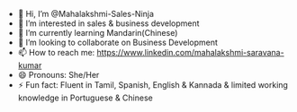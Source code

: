 - 👋 Hi, I’m @Mahalakshmi-Sales-Ninja
- 👀 I’m interested in sales & business development 
- 🌱 I’m currently learning Mandarin(Chinese)
- 💞️ I’m looking to collaborate on Business Development 
- 📫 How to reach me: https://www.linkedin.com/mahalakshmi-saravana-kumar 
- 😄 Pronouns: She/Her
- ⚡ Fun fact: Fluent in Tamil, Spanish, English & Kannada & limited working knowledge in Portuguese & Chinese

<!---
Mahalakshmi-Sales-Ninja/Mahalakshmi-Sales-Ninja is a ✨ special ✨ repository because its `README.md` (this file) appears on your GitHub profile.
You can click the Preview link to take a look at your changes.
--->
